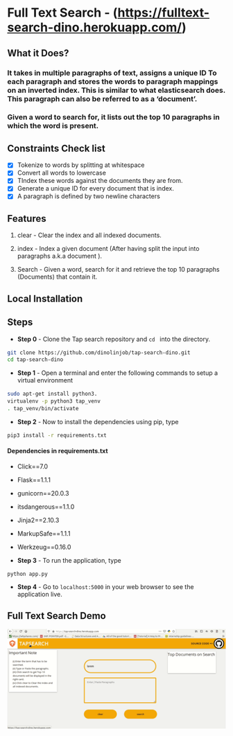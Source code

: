 # Full Text Search - (<https://fulltext-search-dino.herokuapp.com/>)
    
## What it Does?

### It takes in multiple paragraphs of text, assigns a unique ID To each paragraph and stores the words to paragraph mappings on an inverted index. This is similar to what elasticsearch does. This paragraph can also be referred to as a ‘document’.

### Given a word to search for, it lists out the top 10 paragraphs in which the word is present.

## Constraints Check list

- [x] Tokenize to words by splitting at whitespace
- [x] Convert all words to lowercase
- [x] TIndex these words against the documents they are from.
- [x] Generate a unique ID for every document that is index.
- [x] A paragraph is defined by two newline characters

## Features

1. clear - Clear the index and all indexed documents.

2. index - Index a given document (After having split the input into paragraphs a.k.a document ).

3. Search - Given a word, search for it and retrieve the top 10 paragraphs (Documents) that contain it.

## Local Installation 

## Steps

* **Step 0** - Clone the Tap search repository and ```cd ``` into the directory.
```sh
git clone https://github.com/dinolinjob/tap-search-dino.git
cd tap-search-dino
```
* **Step 1** - Open a terminal and enter the following commands to setup a virtual environment

```sh
sudo apt-get install python3.
virtualenv -p python3 tap_venv
. tap_venv/bin/activate
```
* **Step 2** - Now to install the dependencies using pip, type

```sh
pip3 install -r requirements.txt
```
#### Dependencies in requirements.txt

* Click==7.0
* Flask==1.1.1
* gunicorn==20.0.3
* itsdangerous==1.1.0
* Jinja2==2.10.3
* MarkupSafe==1.1.1
* Werkzeug==0.16.0

* **Step 3** - To run the application, type

```
python app.py
```
* **Step 4** - Go to `localhost:5000` in your web browser to see the application live.

## Full Text Search Demo

![demo](tap.gif)
